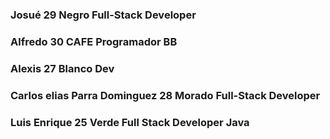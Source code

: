 ### Josué 29 Negro Full-Stack Developer
### Alfredo 30  CAFE Programador BB
### Alexis 27 Blanco Dev
### Carlos elias Parra Dominguez 28 Morado Full-Stack Developer
### Luis Enrique 25 Verde Full Stack Developer Java